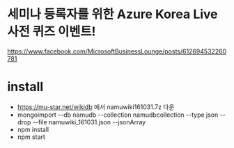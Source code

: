 

# 세미나 등록자를 위한 Azure Korea Live 사전 퀴즈 이벤트!
https://www.facebook.com/MicrosoftBusinessLounge/posts/612694532260781

# install

- https://mu-star.net/wikidb 에서 namuwiki161031.7z 다운
- mongoimport --db namudb --collection namudbcollection --type json --drop --file namuwiki_161031.json --jsonArray
- npm install
- npm start



